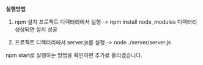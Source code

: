 **실행방법**
1. npm 설치
   프로젝트 디렉터리에서 실행 -> npm install
   node_modules 디렉터리 생성되면 설치 성공

2. 프로젝트 디렉터리에서 server.js를 실행 -> node ./server/server.js

npm start로 실행하는 방법을 확인하면 추가로 올리겠습니다.
